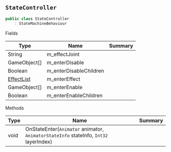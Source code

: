 ## `StateController`

```csharp
public class StateController
    : StateMachineBehaviour

```

Fields

| Type | Name | Summary | 
| --- | --- | --- | 
| String | m_effectJoint |  | 
| GameObject[] | m_enterDisable |  | 
| Boolean | m_enterDisableChildren |  | 
| [EffectList](./EffectList.md) | m_enterEffect |  | 
| GameObject[] | m_enterEnable |  | 
| Boolean | m_enterEnableChildren |  | 


Methods

| Type | Name | Summary | 
| --- | --- | --- | 
| void | OnStateEnter(`Animator` animator, `AnimatorStateInfo` stateInfo, `Int32` layerIndex) |  | 


